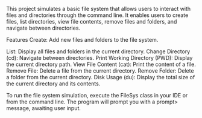 This project simulates a basic file system that allows users to interact with files and directories through the command line. It enables users to create files, list directories, view file contents, remove files and folders, and navigate between directories.

Features
Create: Add new files and folders to the file system.

List: Display all files and folders in the current directory.
Change Directory (cd): Navigate between directories.
Print Working Directory (PWD): Display the current directory path.
View File Content (cat): Print the content of a file.
Remove File: Delete a file from the current directory.
Remove Folder: Delete a folder from the current directory.
Disk Usage (du): Display the total size of the current directory and its contents.

To run the file system simulation, execute the FileSys class in your IDE or from the command line. The program will prompt you with a prompt> message, awaiting user input.
